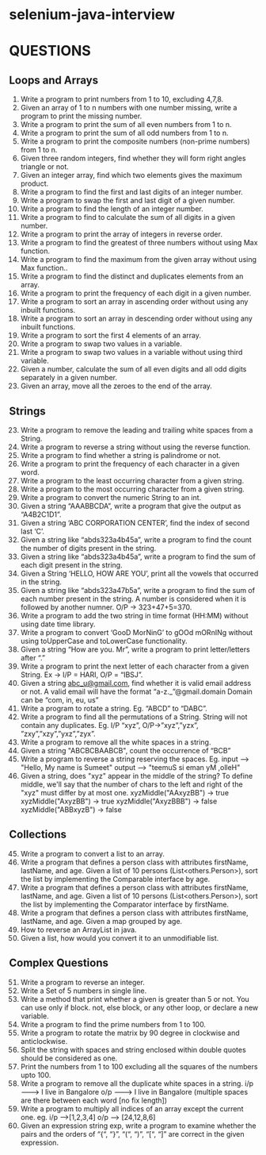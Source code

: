 # selenium-java-interview

# QUESTIONS

## Loops and Arrays
1. Write a program to print numbers from 1 to 10, excluding  4,7,8.
2. Given an array of 1 to n numbers with one number missing, write a program to print the missing number.
3. Write a program to print the sum of all even numbers from 1 to n.
4. Write a program to print the sum of all odd numbers from 1 to n.
5. Write a program to print the composite numbers (non-prime numbers) from 1 to n.
6. Given three random integers, find whether they will form right angles triangle or not.
7. Given an integer array, find which two elements gives the maximum product.
8. Write a program to find the first and last digits of an integer number.
9. Write a program to swap the first and last digit of a given number.
10. Write a program to find the length of an integer number.
11. Write a program to find to calculate the sum of all digits in a given number.
12. Write a program to print the array of integers in reverse order.
13. Write a program to find the greatest of three numbers without using Max function.
14. Write a program to find the maximum from the given array without using Max function..
15. Write a program to find the distinct and duplicates elements from an array.
16. Write a program to print the frequency of each digit in a given number.
17. Write a program to sort an array in ascending order without using any inbuilt functions.
18. Write a program to sort an array in descending order without using any inbuilt functions.
19. Write a program to sort the first 4 elements of an array.
20. Write a program to swap two values in a variable.
21. Write a program to swap two values in a variable without using third variable.
22. Given a number, calculate the sum of all even digits and all odd digits separately in a given number.
58. Given an array, move all the zeroes to the end of the array.

## Strings 
23. Write a program to remove the leading and trailing white spaces from a String.
24. Write a program to reverse a string without using the reverse function.
25. Write a program to find whether a string is palindrome or not.
26. Write a program to print the frequency of each character in a given word.
27. Write a program to the least occurring character from a given string.
28. Write a program to the most occurring character from a given string.
29. Write a program to convert the numeric String to an int.
30. Given a string “AAABBCDA”, write a program that give the output as “A4B2C1D1”.
31. Given a string ‘ABC CORPORATION CENTER’, find the index of second last ‘C’.
32. Given a string like “abds323a4b45a”, write a program to find the count the number of digits present in the string. 
33. Given a string like “abds323a4b45a”, write a program to find the sum of each digit present in the string.
34. Given a String ‘HELLO, HOW ARE YOU’, print all the vowels that occurred in the string. 
35. Given a string like “abds323a47b5a”, write a program to find the sum of each number present in the string. 
    A number is considered when it is followed by another numner. O/P -> 323+47+5=370. 
36. Write a program to add the two string in time format (HH:MM) without using date time library. 
37. Write a program to convert ‘GooD MorNinG’ to gOOd mORnINg without using toUpperCase and toLowerCase functionality.
38. Given a string “How are you. Mr”, write  a program to print letter/letters after “.”
39. Write a program to print the next letter of each character from a given String. Ex -> I/P = HARI, O/P = “IBSJ”.
40. Given a string abc_u@gmail.com, find whether it is valid email address or not. A valid email will have the format “a-z._”@gmail.domain Domain can be “com, in, eu, us”
41. Write a program to rotate a string. Eg. “ABCD” to “DABC”.
42. Write a program to find all the permutations of a String. String will not contain any duplicates. Eg. I/P “xyz”, O/P->”xyz”,”yzx”, ”zxy”,”xzy”,”yxz”,”zyx”.
43. Write a program to remove all the white spaces in a string.
44. Given a string "ABCBCBAABCB", count the occurrence of “BCB” 
57. Write a program to reverse a string reserving the spaces.
    Eg. input --> "Hello, My name is Sumeet"
    output --> "teemuS si eman yM ,olleH"
56. Given a string, does "xyz" appear in the middle of the string? To define middle, we'll say that the number of chars to the left and right of the "xyz" must differ by at most one.
    xyzMiddle("AAxyzBB") → true
    xyzMiddle("AxyzBB") → true
    xyzMiddle("AxyzBBB") → false
    xyzMiddle("ABBxyzB") → false

## Collections 
45. Write a program to convert a list to an array.
46. Write a program that defines a person class with attributes firstName, lastName, and age. Given a list of 10 persons (List<others.Person>), sort the list by implementing the Comparable interface by age.
47. Write a program that defines a person class with attributes firstName, lastName, and age. Given a list of 10 persons (List<others.Person>), sort the list by implementing the Comparator interface by firstName.
48. Write a program that defines a person class with attributes firstName, lastName, and age. Given a map grouped by age.
49. How to reverse an ArrayList in java.
50. Given a list, how would you convert it to an unmodifiable list. 

## Complex Questions
51. Write a program to reverse an integer.
52. Write a Set of 5 numbers in single line.  
53. Write a method that print whether a given is greater than 5 or not. You can use only if block. not, else block, or any other loop, or declare a new variable.
54. Write a program to find the prime numbers from 1 to 100.
55. Write a program to rotate the matrix by 90 degree in clockwise and anticlockwise.
59. Split the string with spaces and string enclosed within double quotes should be considered as one.
60. Print the numbers from 1 to 100 excluding all the squares of the numbers upto 100.
61. Write a program to remove all the duplicate white spaces in a string. i/p ---> I    live   in Bangalore o/p ---> I live in Bangalore (multiple spaces are there between each word [no fix length])
62. Write a program to multiply all indices of an array except the current one. eg. i/p -->[1,2,3,4] o/p --> [24,12,8,6]
63. Given an expression string exp, write a program to examine whether the pairs and the orders of “{“, “}”, “(“, “)”, “[“, “]” are correct in the given expression.

